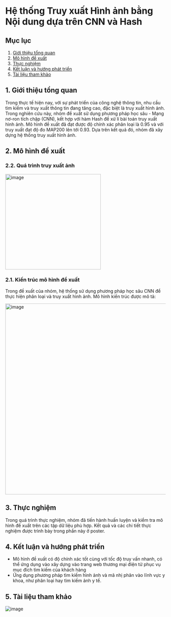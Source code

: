# Hệ thống Truy xuất Hình ảnh bằng Nội dung dựa trên CNN và Hash

## Mục lục
1. [Giới thiệu tổng quan](#giới-thiệu-tổng-quan)
2. [Mô hình đề xuất](#mô-hình-đề-xuất)
3. [Thực nghiệm](#thực-nghiệm)
4. [Kết luận và hướng phát triển](#kết-luận-và-hướng-phát-triển)
5. [Tài liệu tham khảo](#tài-liệu-tham-khảo)

## 1. Giới thiệu tổng quan
Trong thực tế hiện nay, với sự phát triển của công nghệ thông tin, nhu cầu tìm kiếm và truy xuất thông tin đang tăng cao, đặc biệt là truy xuất hình ảnh. Trong nghiên cứu này, nhóm đề xuất sử dụng phương pháp học sâu - Mạng nơ-ron tích chập (CNN), kết hợp với hàm Hash để xử lí bài toán truy xuất hình ảnh. Mô hình đề xuất đã đạt được độ chính xác phân loại là 0.95 và với truy xuất đạt độ đo MAP200 lên tới 0.93. Dựa trên kết quả đó, nhóm đã xây dựng hệ thống truy xuất hình ảnh.

## 2. Mô hình đề xuất
### 2.2. Quá trình truy xuất ảnh


<img src="https://github.com/DuyTam01/cbir_cnn_and_hash/assets/92566983/8ef1857e-5788-46e9-9117-2b0050ee5524" alt="image" width="300" height="auto"/>

### 2.1. Kiến trúc mô hình đề xuất
Trong đề xuất của nhóm, hệ thống sử dụng phương pháp học sâu CNN để thực hiện phân loại và truy xuất hình ảnh. Mô hình kiến trúc được mô tả:

<img src="https://github.com/DuyTam01/cbir_cnn_and_hash/assets/92566983/1c49e3ca-cfc7-4721-95a4-f67c356af4cf" alt="image" width="600" height="auto"/>

## 3. Thực nghiệm
Trong quá trình thực nghiệm, nhóm đã tiến hành huấn luyện và kiểm tra mô hình đề xuất trên các tập dữ liệu phù hợp. Kết quả và các chi tiết thực nghiệm được trình bày trong phần này ở poster.

## 4. Kết luận và hướng phát triển

 - Mô hình đề xuất có độ chính xác tốt cùng với tốc độ truy vấn nhanh, có thể ứng dụng vào xây dựng vào trang web thương mại điện tử phục vụ mục đích tìm kiếm của khách hàng
 - Ứng dụng phương pháp tìm kiếm hình ảnh và mã nhị phân vào lĩnh vực y khoa, như phân loại hay tìm kiếm ảnh y tế.

## 5. Tài liệu tham khảo

![image](https://github.com/DuyTam01/cbir_cnn_and_hash/assets/92566983/4e31d17e-c3d2-480d-a96c-f7cb9db42826)


